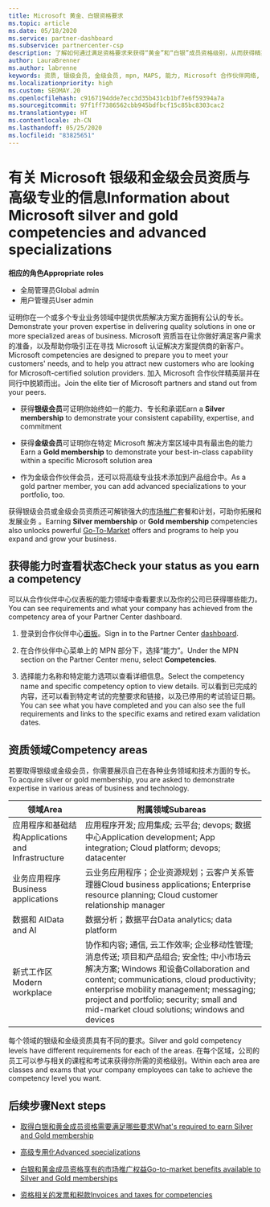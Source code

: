 ```yaml
---
title: Microsoft 黄金、白银资格要求
ms.topic: article
ms.date: 05/18/2020
ms.service: partner-dashboard
ms.subservice: partnercenter-csp
description: 了解如何通过满足资格要求来获得“黄金”和“白银”成员资格级别，从而获得精英 Microsoft 合作伙伴状态并吸引新客户。
author: LauraBrenner
ms.author: labrenne
keywords: 资质, 银级会员, 金级会员, mpn, MAPS, 能力, Microsoft 合作伙伴网络, 网络会员, 高级专业
ms.localizationpriority: high
ms.custom: SEOMAY.20
ms.openlocfilehash: c9167194dde7ecc3d35b431cb1bf7e6f59394a7a
ms.sourcegitcommit: 97f1ff7386562cbb945bdfbcf15c85bc8303cac2
ms.translationtype: HT
ms.contentlocale: zh-CN
ms.lasthandoff: 05/25/2020
ms.locfileid: "83825651"
---
```

# <a name="information-about-microsoft-silver-and-gold-competencies-and-advanced-specializations"></a><span data-ttu-id="28b0c-104">有关 Microsoft 银级和金级会员资质与高级专业的信息</span><span class="sxs-lookup"><span data-stu-id="28b0c-104">Information about Microsoft silver and gold competencies and advanced specializations</span></span>

<span data-ttu-id="28b0c-105">**相应的角色**</span><span class="sxs-lookup"><span data-stu-id="28b0c-105">**Appropriate roles**</span></span>
- <span data-ttu-id="28b0c-106">全局管理员</span><span class="sxs-lookup"><span data-stu-id="28b0c-106">Global admin</span></span>
- <span data-ttu-id="28b0c-107">用户管理员</span><span class="sxs-lookup"><span data-stu-id="28b0c-107">User admin</span></span>

<span data-ttu-id="28b0c-108">证明你在一个或多个专业业务领域中提供优质解决方案方面拥有公认的专长。</span><span class="sxs-lookup"><span data-stu-id="28b0c-108">Demonstrate your proven expertise in delivering quality solutions in one or more specialized areas of business.</span></span> <span data-ttu-id="28b0c-109">Microsoft 资质旨在让你做好满足客户需求的准备，以及帮助你吸引正在寻找 Microsoft 认证解决方案提供商的新客户。</span><span class="sxs-lookup"><span data-stu-id="28b0c-109">Microsoft competencies are designed to prepare you to meet your customers' needs, and to help you attract new customers who are looking for Microsoft-certified solution providers.</span></span> <span data-ttu-id="28b0c-110">加入 Microsoft 合作伙伴精英层并在同行中脱颖而出。</span><span class="sxs-lookup"><span data-stu-id="28b0c-110">Join the elite tier of Microsoft partners and stand out from your peers.</span></span>

- <span data-ttu-id="28b0c-111">获得**银级会员**可证明你始终如一的能力、专长和承诺</span><span class="sxs-lookup"><span data-stu-id="28b0c-111">Earn a **Silver membership** to demonstrate your consistent capability, expertise, and commitment</span></span>

- <span data-ttu-id="28b0c-112">获得**金级会员**可证明你在特定 Microsoft 解决方案区域中具有最出色的能力</span><span class="sxs-lookup"><span data-stu-id="28b0c-112">Earn a **Gold membership** to demonstrate your best-in-class capability within a specific Microsoft solution area</span></span>

- <span data-ttu-id="28b0c-113">作为金级合作伙伴会员，还可以将高级专业技术添加到产品组合中。</span><span class="sxs-lookup"><span data-stu-id="28b0c-113">As a gold partner member, you can add advanced specializations to your portfolio, too.</span></span>

<span data-ttu-id="28b0c-114">获得银级会员或金级会员资质还可解锁强大的[市场推广](mpn-learn-about-go-to-market-benefits.md)套餐和计划，可助你拓展和发展业务 。</span><span class="sxs-lookup"><span data-stu-id="28b0c-114">Earning **Silver membership** or **Gold membership** competencies also unlocks powerful [Go-To-Market](mpn-learn-about-go-to-market-benefits.md) offers and programs to help you expand and grow your business.</span></span>

## <a name="check-your-status-as-you-earn-a-competency"></a><span data-ttu-id="28b0c-115">获得能力时查看状态</span><span class="sxs-lookup"><span data-stu-id="28b0c-115">Check your status as you earn a competency</span></span>

<span data-ttu-id="28b0c-116">可以从合作伙伴中心仪表板的能力领域中查看要求以及你的公司已获得哪些能力。</span><span class="sxs-lookup"><span data-stu-id="28b0c-116">You can see requirements and what your company has achieved from the competency area of your Partner Center dashboard.</span></span>

1. <span data-ttu-id="28b0c-117">登录到合作伙伴中心[面板](https://partner.microsoft.com/dashboard/home)。</span><span class="sxs-lookup"><span data-stu-id="28b0c-117">Sign in to the Partner Center [dashboard](https://partner.microsoft.com/dashboard/home).</span></span>

2. <span data-ttu-id="28b0c-118">在合作伙伴中心菜单上的 MPN 部分下，选择“能力”。</span><span class="sxs-lookup"><span data-stu-id="28b0c-118">Under the MPN section on the Partner Center menu, select **Competencies**.</span></span> 

3. <span data-ttu-id="28b0c-119">选择能力名称和特定能力选项以查看详细信息。</span><span class="sxs-lookup"><span data-stu-id="28b0c-119">Select the competency name and specific competency option to view details.</span></span> <span data-ttu-id="28b0c-120">可以看到已完成的内容，还可以看到特定考试的完整要求和链接，以及已停用的考试验证日期。</span><span class="sxs-lookup"><span data-stu-id="28b0c-120">You can see what you have completed and you can also see the full requirements and links to the specific exams and retired exam validation dates.</span></span>

## <a name="competency-areas"></a><span data-ttu-id="28b0c-121">资质领域</span><span class="sxs-lookup"><span data-stu-id="28b0c-121">Competency areas</span></span>

<span data-ttu-id="28b0c-122">若要取得银级或金级会员，你需要展示自己在各种业务领域和技术方面的专长。</span><span class="sxs-lookup"><span data-stu-id="28b0c-122">To acquire silver or gold membership, you are asked to demonstrate expertise in various areas of business and technology.</span></span>

|<span data-ttu-id="28b0c-123">**领域**</span><span class="sxs-lookup"><span data-stu-id="28b0c-123">**Area**</span></span>            |<span data-ttu-id="28b0c-124">**附属领域**</span><span class="sxs-lookup"><span data-stu-id="28b0c-124">**Subareas**</span></span>                    |
|--------------------|--------------------------------|
|<span data-ttu-id="28b0c-125">应用程序和基础结构</span><span class="sxs-lookup"><span data-stu-id="28b0c-125">Applications and Infrastructure</span></span>|<span data-ttu-id="28b0c-126">应用程序开发; 应用集成; 云平台; devops; 数据中心</span><span class="sxs-lookup"><span data-stu-id="28b0c-126">Application development; App integration; Cloud platform; devops; datacenter</span></span>|
|<span data-ttu-id="28b0c-127">业务应用程序</span><span class="sxs-lookup"><span data-stu-id="28b0c-127">Business applications</span></span> |<span data-ttu-id="28b0c-128">云业务应用程序；企业资源规划；云客户关系管理器</span><span class="sxs-lookup"><span data-stu-id="28b0c-128">Cloud business applications; Enterprise resource planning; Cloud customer relationship manager</span></span>|
|<span data-ttu-id="28b0c-129">数据和 AI</span><span class="sxs-lookup"><span data-stu-id="28b0c-129">Data and AI</span></span>|<span data-ttu-id="28b0c-130">数据分析；数据平台</span><span class="sxs-lookup"><span data-stu-id="28b0c-130">Data analytics; data platform</span></span>|
|<span data-ttu-id="28b0c-131">新式工作区</span><span class="sxs-lookup"><span data-stu-id="28b0c-131">Modern workplace</span></span>| <span data-ttu-id="28b0c-132">协作和内容; 通信, 云工作效率; 企业移动性管理; 消息传送; 项目和产品组合; 安全性; 中小市场云解决方案; Windows 和设备</span><span class="sxs-lookup"><span data-stu-id="28b0c-132">Collaboration and content; communications, cloud productivity; enterprise mobility management; messaging; project and portfolio; security; small and mid-market cloud solutions; windows and devices</span></span>|

<span data-ttu-id="28b0c-133">每个领域的银级和金级资质具有不同的要求。</span><span class="sxs-lookup"><span data-stu-id="28b0c-133">Silver and gold competency levels have different requirements for each of the areas.</span></span> <span data-ttu-id="28b0c-134">在每个区域，公司的员工可以参与相关的课程和考试来获得你所需的资格级别。</span><span class="sxs-lookup"><span data-stu-id="28b0c-134">Within each area are classes and exams that your company employees can take to achieve the competency level you want.</span></span>

## <a name="next-steps"></a><span data-ttu-id="28b0c-135">后续步骤</span><span class="sxs-lookup"><span data-stu-id="28b0c-135">Next steps</span></span>

- [<span data-ttu-id="28b0c-136">取得白银和黄金成员资格需要满足哪些要求</span><span class="sxs-lookup"><span data-stu-id="28b0c-136">What's required to earn Silver and Gold membership</span></span>](https://partner.microsoft.com/membership/competencies)

- [<span data-ttu-id="28b0c-137">高级专用化</span><span class="sxs-lookup"><span data-stu-id="28b0c-137">Advanced specializations</span></span>](advanced-specializations.md)

- [<span data-ttu-id="28b0c-138">白银和黄金成员资格享有的市场推广权益</span><span class="sxs-lookup"><span data-stu-id="28b0c-138">Go-to-market benefits available to Silver and Gold memberships</span></span>](mpn-learn-about-go-to-market-benefits.md) 

- [<span data-ttu-id="28b0c-139">资格相关的发票和税款</span><span class="sxs-lookup"><span data-stu-id="28b0c-139">Invoices and taxes for competencies</span></span>](mpn-view-print-maps-invoice.md)




